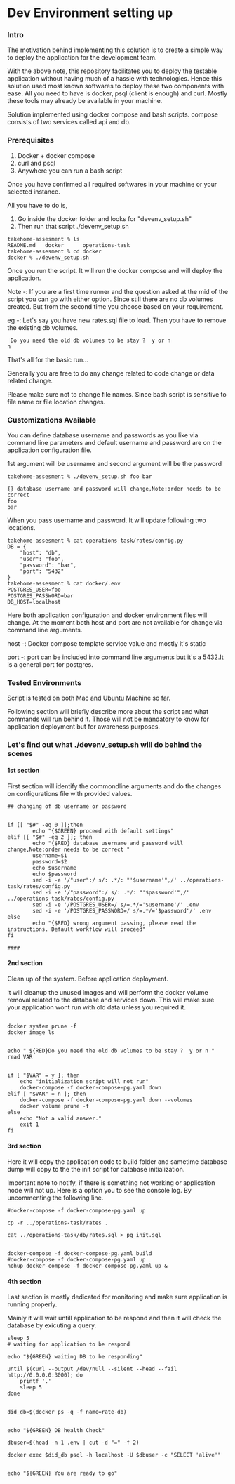 # Dev Environment setting up

<h3>Intro</h3>

The motivation behind implementing this solution is to create a simple way to deploy the application for the development team.

With the above note, this repository facilitates you to deploy the testable application without having much of a hassle with technologies. Hence this solution used most known softwares to deploy these two components with ease. All you need to have is docker, psql (client is enough) and curl. Mostly these tools may already be available in your machine.

Solution implemented using docker compose and bash scripts. compose consists of two services called api and db.

<h3> Prerequisites </h3>
 
 <ol>
  <li>Docker + docker compose</li>
  <li>curl and psql </li>
  <li>Anywhere you can run a bash script </li>
</ol>

Once you have confirmed all required softwares in your machine or your selected instance.

All you have to do is,

 <ol>
  <li>Go inside the docker folder and looks for "devenv_setup.sh" </li>
  <li>Then run that script ./devenv_setup.sh </li>
</ol>

```
takehome-assesment % ls
README.md	docker		operations-task
takehome-assesment % cd docker 
docker % ./devenv_setup.sh 
```
Once you run the script. It will run the docker compose and will deploy the application.

Note -: If you are a first time runner and the question asked at the mid of the script you can go with either option. Since still there are no db volumes created.
But from the second time you choose based on your requirement.

eg -: Let's say you have new rates.sql file to load. Then you have to remove the existing db volumes.

```
 Do you need the old db volumes to be stay ?  y or n 
n
```

That's all for the basic run...

Generally you are free to do any change related to code change or data related change.

Please make sure not to change file names. Since bash script is sensitive to file name or file location changes.


<h3> Customizations Available </h3>

You can define database username and passwords as you like via command line parameters and default username and password are on the application configuration file.

1st argument will be username and second argument will be the password

```
takehome-assesment % ./devenv_setup.sh foo bar

{} database username and password will change,Note:order needs to be correct 
foo
bar
```

When you pass username and password. It will update following two locations.

```
takehome-assesment % cat operations-task/rates/config.py
DB = {
    "host": "db",
    "user": "foo",
    "password": "bar",
    "port": "5432"
}
takehome-assesment % cat docker/.env
POSTGRES_USER=foo
POSTGRES_PASSWORD=bar
DB_HOST=localhost

```


Here both application configuration and docker environment files will change. At the moment both host and port are not available for change via command line arguments.

host -: Docker compose template service value and mostly it's static

port -: port can be included into command line arguments but it's a 5432.It is a general port for postgres.

<h3> Tested Environments </h3>

Script is tested on both Mac and Ubuntu Machine so far.

Following section will briefly describe more about the script and what commands will run behind it. Those will not be mandatory to know for application deployment but for awareness purposes.

<h3> Let's find out what ./devenv_setup.sh will do behind the scenes </h3>


<h4> 1st section </h4>

First section will identify the commondline arguments and do the changes on configurations file with provided values.

```
## changing of db username or password


if [[ "$#" -eq 0 ]];then
        echo "{$GREEN} proceed with default settings"
elif [[ "$#" -eq 2 ]]; then
        echo "{$RED} database username and password will change,Note:order needs to be correct "
        username=$1
        password=$2
        echo $username
        echo $password
        sed -i -e '/"user":/ s/: .*/: "'$username'",/' ../operations-task/rates/config.py
        sed -i -e '/"password":/ s/: .*/: "'$password'",/' ../operations-task/rates/config.py
        sed -i -e '/POSTGRES_USER=/ s/=.*/='$username'/' .env
        sed -i -e '/POSTGRES_PASSWORD=/ s/=.*/='$password'/' .env
else
        echo "{$RED} wrong argument passing, please read the instructions. Default workflow will proceed"
fi

####
```
<h4> 2nd section </h4>

Clean up of the system. Before application deployment.

it will cleanup the unused images and will perform the docker volume removal related to the database and services down. This will make sure your application wont run with old data unless you required it.

```

docker system prune -f
docker image ls


echo " ${RED}Do you need the old db volumes to be stay ?  y or n "
read VAR


if [ "$VAR" = y ]; then
    echo "initialization script will not run"
    docker-compose -f docker-compose-pg.yaml down
elif [ "$VAR" = n ]; then
    docker-compose -f docker-compose-pg.yaml down --volumes
    docker volume prune -f
else
    echo "Not a valid answer."
    exit 1
fi
```

<h4> 3rd section </h4>

Here it will copy the application code to build folder and sametime database dump will copy to the the init script for database initialization. 

Important note to notify, if there is something not working or application node will not up. Here is a option you to see the console log. By uncommenting the following line. 

```
#docker-compose -f docker-compose-pg.yaml up
```



```
cp -r ../operations-task/rates .

cat ../operations-task/db/rates.sql > pg_init.sql


docker-compose -f docker-compose-pg.yaml build
#docker-compose -f docker-compose-pg.yaml up
nohup docker-compose -f docker-compose-pg.yaml up &
```

<h4> 4th section </h4>

Last section is mostly dedicated for monitoring and make sure application is running properly.

Mainly it will wait untill application to be respond and then it will check the database by exicuting a query. 

```
sleep 5
# waiting for application to be respond

echo "${GREEN} waiting DB to be responding"

until $(curl --output /dev/null --silent --head --fail http://0.0.0.0:3000); do
    printf '.'
    sleep 5
done


did_db=$(docker ps -q -f name=rate-db)


echo "${GREEN} DB health Check"

dbuser=$(head -n 1 .env | cut -d "=" -f 2)

docker exec $did_db psql -h localhost -U $dbuser -c "SELECT 'alive'"


echo "${GREEN} You are ready to go"
```


